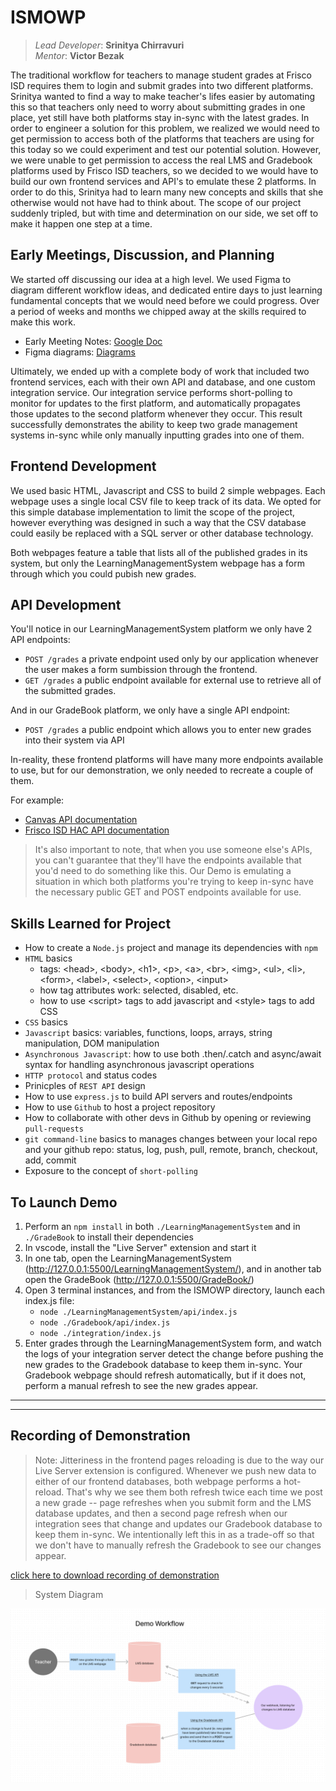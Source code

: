 # ISMOWP

> *Lead Developer*: **Srinitya Chirravuri**  
> *Mentor*: **Victor Bezak**

The traditional workflow for teachers to manage student grades at Frisco ISD requires them to login and submit grades into two different platforms. Srinitya wanted to find a way to make teacher's lifes easier by automating this so that teachers only need to worry about submitting grades in one place, yet still have both platforms stay in-sync with the latest grades. In order to engineer a solution for this problem, we realized we would need to get permission to access both of the platforms that teachers are using for this today so we could experiment and test our potential solution. However, we were unable to get permission to access the real LMS and Gradebook platforms used by Frisco ISD teachers, so we decided to we would have to build our own frontend services and API's to emulate these 2 platforms. In order to do this, Srinitya had to learn many new concepts and skills that she otherwise would not have had to think about. The scope of our project suddenly tripled, but with time and determination on our side, we set off to make it happen one step at a time.


## Early Meetings, Discussion, and Planning

We started off discussing our idea at a high level. We used Figma to diagram different workflow ideas, and dedicated entire days to just learning fundamental concepts that we would need before we could progress. Over a period of weeks and months we chipped away at the skills required to make this work.

- Early Meeting Notes: [Google Doc](https://docs.google.com/document/d/1JYcI88rRG2PnXN3cJTITlANWqncOx9AgFqFF4rQDYA0/edit?usp=sharing)
- Figma diagrams: [Diagrams](https://www.figma.com/file/1amR8tbbCIENAlShwifKxo/Thought-process?type=whiteboard&node-id=0%3A1&t=4O4KbjwJMDEuDQSW-1)

Ultimately, we ended up with a complete body of work that included two frontend services, each with their own API and database, and one custom integration service. Our integration service performs short-polling to monitor for updates to the first platform, and automatically propagates those updates to the second platform whenever they occur. This result successfully demonstrates the ability to keep two grade management systems in-sync while only manually inputting grades into one of them.


## Frontend Development

We used basic HTML, Javascript and CSS to build 2 simple webpages. Each webpage uses a single local CSV file to keep track of its data. We opted for this simple database implementation to limit the scope of the project, however everything was designed in such a way that the CSV database could easily be replaced with a SQL server or other database technology.

Both webpages feature a table that lists all of the published grades in its system, but only the LearningManagementSystem webpage has a form through which you could pubish new grades.

## API Development

You'll notice in our LearningManagementSystem platform we only have 2 API endpoints:

- `POST /grades` a private endpoint used only by our application whenever the user makes a form sumbission through the frontend.
- `GET /grades` a public endpoint available for external use to retrieve all of the submitted grades.

And in our GradeBook platform, we only have a single API endpoint:

- `POST /grades` a public endpoint which allows you to enter new grades into their system via API

In-reality, these frontend platforms will have many more endpoints available to use, but for our demonstration, we only needed to recreate a couple of them.

For example:

- [Canvas API documentation](https://canvas.instructure.com/doc/api/all_resources.html)
- [Frisco ISD HAC API documentation](https://friscoisdhacapi.vercel.app/home)

> It's also important to note, that when you use someone else's APIs, you can't guarantee that they'll have the endpoints available that you'd need to do something like this. Our Demo is emulating a situation in which both platforms you're trying to keep in-sync have the necessary public GET and POST endpoints available for use.

## Skills Learned for Project

- How to create a `Node.js` project and manage its dependencies with `npm`
- `HTML` basics
    - tags: \<head>, \<body>, \<h1>, \<p>, \<a>, \<br>, \<img>, \<ul>, \<li>, \<form>, \<label>, \<select>, \<option>, \<input>
    - how tag attributes work: selected, disabled, etc.
    - how to use \<script> tags to add javascript and \<style> tags to add CSS
- `CSS` basics
- `Javascript` basics: variables, functions, loops, arrays, string manipulation, DOM manipulation
- `Asynchronous Javascript`: how to use both .then/.catch and async/await syntax for handling asynchronous javascript operations
- `HTTP protocol` and status codes
- Prinicples of `REST API` design
- How to use `express.js` to build API servers and routes/endpoints
- How to use `Github` to host a project repository
- How to collaborate with other devs in Github by opening or reviewing `pull-requests`
- `git command-line` basics to manages changes between your local repo and your github repo: status, log, push, pull, remote, branch, checkout, add, commit
- Exposure to the concept of `short-polling`

## To Launch Demo

1. Perform an `npm install` in both `./LearningManagementSystem` and in `./GradeBook` to install their dependencies
2. In vscode, install the "Live Server" extension and start it
3. In one tab, open the LearningManagementSystem (http://127.0.0.1:5500/LearningManagementSystem/), and in another tab open the GradeBook (http://127.0.0.1:5500/GradeBook/)
4. Open 3 terminal instances, and from the ISMOWP directory, launch each index.js file:
    - `node ./LearningManagementSystem/api/index.js`
    - `node ./Gradebook/api/index.js`
    - `node ./integration/index.js`
5. Enter grades through the LearningManagementSystem form, and watch the logs of your integration server detect the change before pushing the new grades to the Gradebook database to keep them in-sync. Your Gradebook webpage should refresh automatically, but if it does not, perform a manual refresh to see the new grades appear.

---
---

## Recording of Demonstration

> Note: Jitteriness in the frontend pages reloading is due to the way our Live Server extension is configured. Whenever we push new data to either of our frontend databases, both webpage performs a hot-reload. That's why we see them both refresh twice each time we post a new grade -- page refreshes when you submit form and the LMS database updates, and then a second page refresh when our integration sees that change and updates our Gradebook database to keep them in-sync. We intentionally left this in as a trade-off so that we don't have to manually refresh the Gradebook to see our changes appear.

[click here to download recording of demonstration](./images/ismwop-demo-recording.mp4)

> System Diagram

![system diagram](./images/ismwop-diagram.png)
